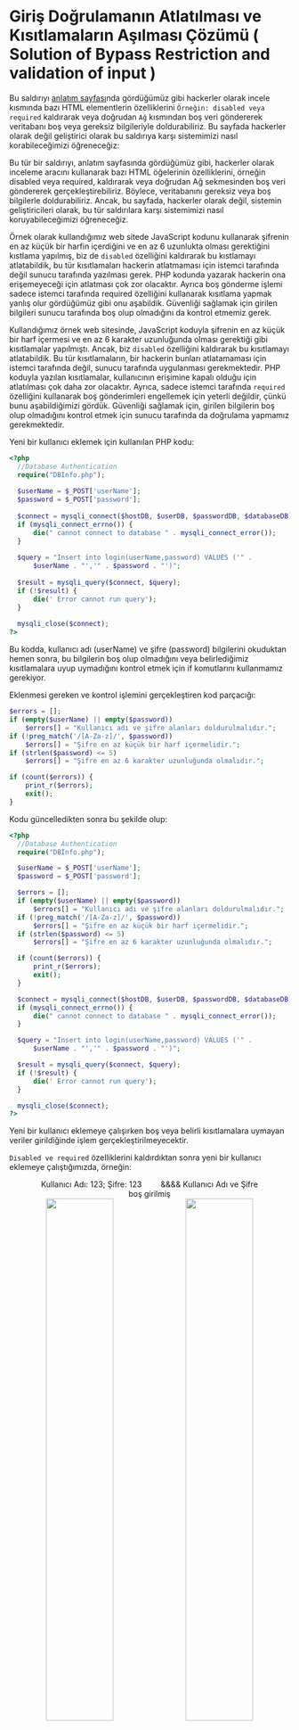 # Giriş Doğrulamanın Atlatılması ve Kısıtlamaların Aşılması Çözümü ( Solution of Bypass Restriction and validation of input ) 

Bu saldırıyı [anlatım sayfası](https://github.com/yasir723/bypass-restriction-and-validation-of-input)nda gördüğümüz gibi hackerler olarak incele kısmında bazı HTML elementlerin özelliklerini `Örneğin: disabled veya required` kaldırarak veya doğrudan `Ağ` kısmından boş veri göndererek veritabanı boş veya gereksiz bilgileriyle doldurabiliriz. Bu sayfada hackerler olarak değil geliştirici olarak bu saldırıya karşı sistemimizi nasıl korabileceğimizi öğreneceğiz:


Bu tür bir saldırıyı, anlatım sayfasında gördüğümüz gibi, hackerler olarak inceleme aracını kullanarak bazı HTML öğelerinin özelliklerini, örneğin disabled veya required, kaldırarak veya doğrudan Ağ sekmesinden boş veri göndererek gerçekleştirebiliriz. Böylece, veritabanını gereksiz veya boş bilgilerle doldurabiliriz. Ancak, bu sayfada, hackerler olarak değil, sistemin geliştiricileri olarak, bu tür saldırılara karşı sistemimizi nasıl koruyabileceğimizi öğreneceğiz.

Örnek olarak kullandığımız web sitede JavaScript kodunu kullanarak şifrenin en az küçük bir harfin içerdiğini ve en az 6 uzunlukta olması gerektiğini kıstlama yapılmış, biz de `disabled` özelliğini kaldırarak bu kıstlamayı atlatabildik, bu tür kısıtlamaları hackerin atlatmaması için istemci tarafında değil sunucu tarafında yazılması gerek. PHP kodunda yazarak hackerin ona erişemeyeceği için atlatması çok zor olacaktır. Ayrıca boş gönderme işlemi sadece istemci tarafında required özelliğini kullanarak kısıtlama yapmak yanlış olur gördüğümüz gibi onu aşabildik. Güvenliği sağlamak için girilen bilgileri sunucu tarafında boş olup olmadığını da kontrol etmemiz gerek.

Kullandığımız örnek web sitesinde, JavaScript koduyla şifrenin en az küçük bir harf içermesi ve en az 6 karakter uzunluğunda olması gerektiği gibi kısıtlamalar yapılmıştı. Ancak, biz `disabled` özelliğini kaldırarak bu kısıtlamayı atlatabildik. Bu tür kısıtlamaların, bir hackerin bunları atlatamaması için istemci tarafında değil, sunucu tarafında uygulanması gerekmektedir. PHP koduyla yazılan kısıtlamalar, kullanıcının erişimine kapalı olduğu için atlatılması çok daha zor olacaktır. Ayrıca, sadece istemci tarafında `required` özelliğini kullanarak boş gönderimleri engellemek için yeterli değildir, çünkü bunu aşabildiğimizi gördük. Güvenliği sağlamak için, girilen bilgilerin boş olup olmadığını kontrol etmek için sunucu tarafında da doğrulama yapmamız gerekmektedir.

Yeni bir kullanıcı eklemek için kullanılan PHP kodu:

```php
<?php
  //Database Authentication
  require("DBInfo.php");
  
  $userName = $_POST['userName'];
  $password = $_POST['password'];
  
  $connect = mysqli_connect($hostDB, $userDB, $passwordDB, $databaseDB);
  if (mysqli_connect_errno()) {
      die(" cannot connect to database " . mysqli_connect_error());
  }
  
  $query = "Insert into login(userName,password) VALUES ('" .
      $userName . "','" . $password . "')";
  
  $result = mysqli_query($connect, $query);
  if (!$result) {
      die(' Error cannot run query');
  }
  
  mysqli_close($connect);
?>
```

Bu kodda, kullanıcı adı (userName) ve şifre (password) bilgilerini okuduktan hemen sonra, bu bilgilerin boş olup olmadığını veya belirlediğimiz kısıtlamalara uyup uymadığını kontrol etmek için if komutlarını kullanmamız gerekiyor.


Eklenmesi gereken ve kontrol işlemini gerçekleştiren kod parçacığı:


```php
$errors = [];
if (empty($userName) || empty($password))
    $errors[] = "Kullanıcı adı ve şifre alanları doldurulmalıdır.";
if (!preg_match('/[A-Za-z]/', $password))
    $errors[] = "Şifre en az küçük bir harf içermelidir.";
if (strlen($password) <= 5)
    $errors[] = "Şifre en az 6 karakter uzunluğunda olmalıdır.";

if (count($errors)) {
    print_r($errors);
    exit();
}
```

Kodu güncelledikten sonra bu şekilde olup:

```php
<?php
  //Database Authentication
  require("DBInfo.php");

  $userName = $_POST['userName'];
  $password = $_POST['password'];

  $errors = [];
  if (empty($userName) || empty($password))
      $errors[] = "Kullanıcı adı ve şifre alanları doldurulmalıdır.";
  if (!preg_match('/[A-Za-z]/', $password))
      $errors[] = "Şifre en az küçük bir harf içermelidir.";
  if (strlen($password) <= 5)
      $errors[] = "Şifre en az 6 karakter uzunluğunda olmalıdır.";

  if (count($errors)) {
      print_r($errors);
      exit();
  }

  $connect = mysqli_connect($hostDB, $userDB, $passwordDB, $databaseDB);
  if (mysqli_connect_errno()) {
      die(" cannot connect to database " . mysqli_connect_error());
  }

  $query = "Insert into login(userName,password) VALUES ('" .
      $userName . "','" . $password . "')";

  $result = mysqli_query($connect, $query);
  if (!$result) {
      die(' Error cannot run query');
  }

  mysqli_close($connect);
?>
```

Yeni bir kullanıcı eklemeye çalışırken boş veya belirli kısıtlamalara uymayan veriler girildiğinde işlem gerçekleştirilmeyecektir.


`Disabled ve required` özelliklerini kaldırdıktan sonra yeni bir kullanıcı eklemeye çalıştığımızda, örneğin:

   
<div style="text-align: center;">
    <div style="margin: 0 auto; width: 80%;">
        <span style="margin-right: 15px;">Kullanıcı Adı: 123; Şifre: 123 </span>
        <span style="margin-left: 15px;">&&&& Kullanıcı Adı ve Şifre boş girilmiş</span>
    </div>
    <img src='https://github.com/yasir723/giris-dogrulamanin-atlatilmasi-ve-kisitlamalarin-asilmasi-cozumu/assets/111686779/a2d7825a-fce2-46f8-bcf9-451b30d6d997' style="width:49%;">
    <img src='https://github.com/yasir723/giris-dogrulamanin-atlatilmasi-ve-kisitlamalarin-asilmasi-cozumu/assets/111686779/80dc7534-0e77-4647-8723-8cfe56a629c4' style="width:49%;">
</div>


Hataları daha güzel bir şekilde gösterebilmesi için bu şekilde PHP kodunu yazabiliriz:


```php
$errors = [];
if (empty($userName) || empty($password))
    $errors[] = "Kullanıcı adı ve şifre alanları doldurulmalıdır.";
if (!preg_match('/[A-Za-z]/', $password))
    $errors[] = "Şifre en az küçük bir harf içermelidir.";
if (strlen($password) <= 5)
    $errors[] = "Şifre en az 6 karakter uzunluğunda olmalıdır.";

if (count($errors)) {

    echo "<div style='width:49%; margin: 0 auto;border-radius: 15px;padding: 15px;background: #e19a9a;' >Hata:<ul>";
    foreach ($errors as $eleman) {
        echo "<li>$eleman</li>";
    }
    echo "</ul></div>";

    exit();
}
```

<div align="center">
    <h2>Kullancı Adı ve Şifre Boş Girilmiştir</h2>
    <img src="https://github.com/yasir723/giris-dogrulamanin-atlatilmasi-ve-kisitlamalarin-asilmasi-cozumu/assets/111686779/8a90127b-3a3b-48d3-a9d0-8c793164164a">
</div>




